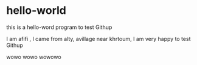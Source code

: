 # hello-world
this is a hello-word program to test Githup


I am afifi , I came from alty, avillage near khrtoum, I am very happy to test Githup

wowo wowo wowowo
